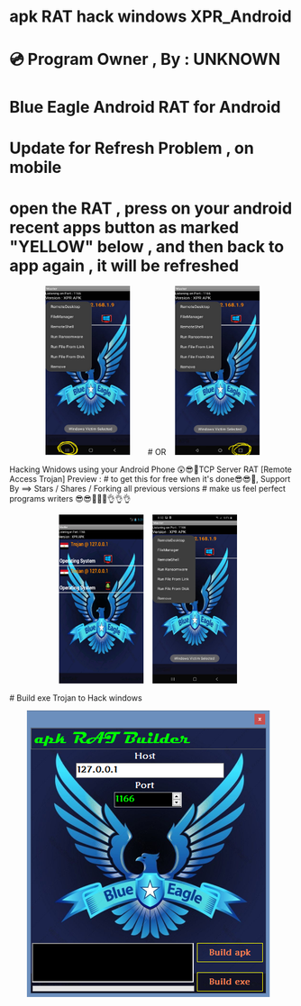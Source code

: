 # apk RAT hack windows XPR_Android
# 💿 Program Owner , By : UNKNOWN
# Blue Eagle Android RAT for Android
# Update for Refresh Problem , on mobile 
# open the RAT , press on your android recent apps button as marked "YELLOW" below , and then back to app again , it will be refreshed
 <p align="center"> &nbsp &nbsp <img src="https://raw.githubusercontent.com/UnkownFROM0NSA/XPR_Android/main/x0x.png" width="150" height="300" >&nbsp &nbsp 
 &nbsp &nbsp 
 # OR 
 &nbsp &nbsp<img src="https://raw.githubusercontent.com/UnkownFROM0NSA/XPR_Android/main/x0x1.png" width="150" height="300" >&nbsp &nbsp </p>
Hacking Wnidows  using your Android Phone
😲😎💪TCP Server RAT [Remote Access Trojan] Preview : 
# to get this for free when it's done😎😎💪, Support By ==> Stars / Shares / Forking all previous versions 
# make us feel perfect programs writers 😎😎💪💪💪👌👌👌
 <p align="center">
<img src="https://raw.githubusercontent.com/UnkownFROM0NSA/XPR_Android/main/New%20Preview.png" width="150" height="300" >&nbsp &nbsp <img src="https://raw.githubusercontent.com/UnkownFROM0NSA/XPR_Android/main/p1.jpg" width="150" height="300" >&nbsp &nbsp
<br>
</p>
# Build exe Trojan to Hack windows
<br>
 <p align="center">
<img src="https://raw.githubusercontent.com/UnkownFROM0NSA/XPR_Android/main/exe%20builder%20preview.png" >&nbsp &nbsp 
<br>
</p>

